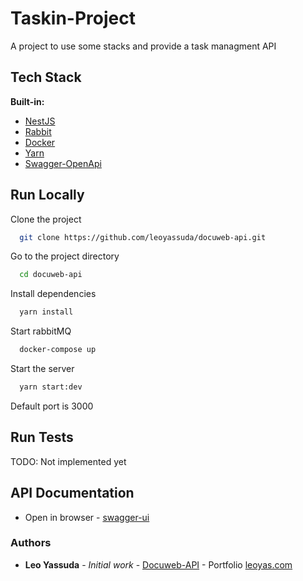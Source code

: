 # Taskin-Project

A project to use some stacks and provide a task managment API

## Tech Stack

**Built-in:**

* [NestJS](https://nestjs.com/)
* [Rabbit](https://www.rabbitmq.com/)
* [Docker](https://www.docker.com/)
* [Yarn](https://yarnpkg.com/)
* [Swagger-OpenApi](https://swagger.io/)

## Run Locally

Clone the project

```bash
  git clone https://github.com/leoyassuda/docuweb-api.git
```

Go to the project directory

```bash
  cd docuweb-api
```

Install dependencies

```bash
  yarn install
```

Start rabbitMQ

```bash
  docker-compose up
```

Start the server

```bash
  yarn start:dev
```

Default port is 3000

## Run Tests

TODO: Not implemented yet

## API Documentation

* Open in browser - [swagger-ui](http://localhosr:3000/api)

### Authors

* **Leo Yassuda** - *Initial work* - [Docuweb-API](https://github.com/leoyassuda/docuweb-api) - Portfolio [leoyas.com](https://leoyas.com)